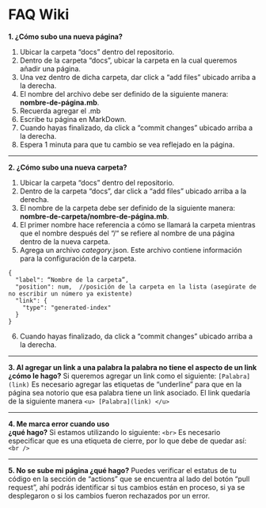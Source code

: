 # FAQ Wiki

**1. ¿Cómo subo una nueva página?**
1. Ubicar la carpeta “docs” dentro del repositorio.
2. Dentro de la carpeta “docs”, ubicar la carpeta en la cual queremos añadir una página.
3. Una vez dentro de dicha carpeta, dar click a “add files” ubicado arriba a la derecha.
4. El nombre del archivo  debe ser definido de la siguiente manera: **nombre-de-página.mb**.
5. Recuerda agregar el .mb 
6. Escribe tu página en MarkDown.
7. Cuando hayas finalizado, da click a “commit changes” ubicado arriba a la derecha.
8. Espera 1 minuta para que tu cambio se vea reflejado en la página.

---

**2. ¿Cómo subo una nueva carpeta?**
1. Ubicar la carpeta “docs” dentro del repositorio.
2. Dentro de la carpeta “docs”, dar click a “add files” ubicado arriba a la derecha.
3. El nombre de la carpeta debe ser definido de la siguiente manera: **nombre-de-carpeta/nombre-de-página.mb**.
4. El primer nombre hace referencia a cómo se llamará la carpeta mientras que el nombre después del “/“ se refiere al nombre de una página dentro de la nueva carpeta.
5. Agrega un archivo _category_.json. Este archivo contiene información para la configuración de la carpeta.

```
{
  "label": “Nombre de la carpeta”,
  "position": num,  //posición de la carpeta en la lista (asegúrate de no escribir un número ya existente)
  "link": {
    "type": "generated-index"
  }
}
```
6.  Cuando hayas finalizado, da click a “commit changes” ubicado arriba a la derecha.

---

**3. Al agregar un link a una palabra la palabra no tiene el aspecto de un link ¿cómo le hago?**
Si queremos agregar un link como el siguiente: 
`[Palabra](link)`
Es necesario agregar las etiquetas de “underline” para que en la página sea notorio que esa palabra tiene un link asociado.
El link quedaría de la siguiente manera 
`<u> [Palabra](link) </u>`

---

**4. Me marca error cuando uso <br> ¿qué hago?**
Si estamos utilizando lo siguiente:
`<br>`
Es necesario especificar que es una etiqueta de cierre, por lo que debe de quedar así:
`<br />`

---

**5. No se sube mi página ¿qué hago?**
Puedes verificar el estatus de tu código en la sección de “actions” que se encuentra al lado del botón “pull request”,
ahí podrás identificar si tus cambios están en proceso, si ya se desplegaron o si los cambios fueron rechazados por un error.
